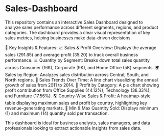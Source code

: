 # Sales-Dashboard
This repository contains an interactive Sales Dashboard designed to analyze sales performance across different segments, regions, and product categories. The dashboard provides a clear visual representation of key sales metrics, helping businesses make data-driven decisions.

🔹 Key Insights & Features:
📈 Sales & Profit Overview: Displays the average sales (291.85) and average profit (35.20) to track overall business performance.
📊 Quantity by Segment: Breaks down total sales quantity across Consumer (16K), Corporate (9K), and Home Office (5K) segments.
🌍 Sales by Region: Analyzes sales distribution across Central, South, and North regions.
📅 Sales Trends Over Time: A line chart visualizing the annual growth of sales from 2011 to 2014.
🛒 Profit by Category: A pie chart showing profit contribution from Office Supplies (44.12%), Technology (38.33%), and Furniture (17.56%).
🌎 Country-Wise Sales & Profit: A heatmap-style table displaying maximum sales and profit by country, highlighting key revenue-generating markets.
🔢 Min & Max Quantity Sold: Displays minimum (1) and maximum (14) quantity sold per transaction.

This dashboard is ideal for business analysts, sales managers, and data professionals looking to extract actionable insights from sales data.

